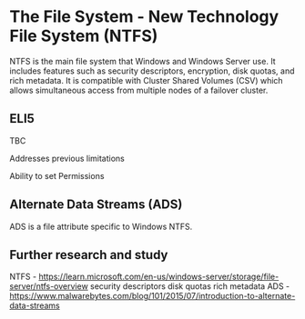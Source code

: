 
# The File System - New Technology File System (NTFS)

NTFS is the main file system that Windows and Windows Server use. It includes features such as security descriptors, encryption, disk quotas, and rich metadata. It is compatible with Cluster Shared Volumes (CSV) which allows simultaneous access from multiple nodes of a failover cluster. 

## ELI5

TBC

Addresses previous limitations

Ability to set Permissions

## Alternate Data Streams (ADS)

ADS is a file attribute specific to Windows NTFS.

## Further research and study

NTFS - https://learn.microsoft.com/en-us/windows-server/storage/file-server/ntfs-overview
security descriptors
disk quotas
rich metadata
ADS - https://www.malwarebytes.com/blog/101/2015/07/introduction-to-alternate-data-streams
